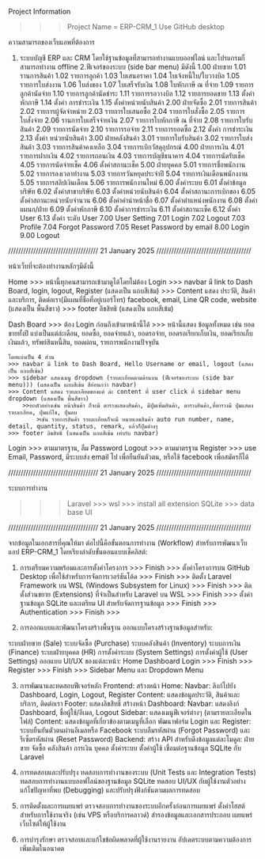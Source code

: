 Project Information

> > > Project Name = ERP-CRM_1
> > > Use GitHub desktop

ความสามารถของเว็บแอพที่ต้องการ

1. ระบบบัญชี ERP และ CRM โดยใช้ฐานข้อมูลที่สามารถทำงานแบบออฟไลน์ และโปรแกรมก็สามารถทำงาน offline
   2.ฟีเจอร์ของระบบ (side bar menu)
   มีดังนี้
   1.00 ฝ่ายขาย
   1.01 รานการสินค้า
   1.02 รายการลูกค้า
   1.03 ใบเสนอราคา
   1.04 ใบเจ้งหนี้ใบ/ใบวางบิล
   1.05 รายการใบส่งงาน
   1.06 ใบส่งของ
   1.07 ใบเสร็จรับเงิน
   1.08 ใบหักภาษี ณ ที่จ่าย
   1.09 รายการลูกค้านัดจ่าย
   1.10 รายการลูกค้านัดชำระ
   1.11 รายการรอวางบิล
   1.12 รายการยอดขาย
   1.13 ตั้งค่า หักภาษี
   1.14 ตั้งค่า การชำระเงิน
   1.15 ตั้งค่าหน่วยนับสินค้า
   2.00 ฝ่ายจัดซื้อ
   2.01 รายการสินค้า
   2.02 รายการผู้จัดจำหน่าย
   2.03 รายการใบเสนอซื้อ
   2.04 รายการใบสั่งซื้อ
   2.05 รายการใบสั่งจ่าย
   2.06 รานการใบเสร็จจ่ายเงิน
   2.07 รายการใบหักภาษี ณ ที่จ่าย
   2.08 รายการใบรับสินค้า
   2.09 รายการนัดจ่าย
   2.10 รายการรอจ่าย
   2.11 รายการยอดซื้อ
   2.12 ตั้งค่า การชำระเงิน
   2.13 ตั้งค่า หน่วยนับสินค้า
   3.00 ฝ่ายคลังสินค้า
   3.01 รายการใบรับสินค้า
   3.02 รายการใบส่งสินค้า
   3.03 รายการสินค้าคงเหลือ
   3.04 รายการเบิกวัสดุอุปกรณ์
   4.00 ฝ่ายการเงิน
   4.01 รายการฝากเงิน
   4.02 รายการถอนเงิน
   4.03 รายการบัญชีธนาคาร
   4.04 รายการนัดรับเช็ค
   4.05 รายการนัดจ่ายเช็ค
   4.06 ตั้งค่าสถานะเช็ค
   5.00 ฝ่ายบุคคล
   5.01 รายการชื่อพนักงาน
   5.02 รายการลงเวลาทำงาน
   5.03 รายการวันหยุดประจำปี
   5.04 รายการเงินเดือนพนักงงาน
   5.05 รายการสลิปเงินเดือน
   5.06 รายการพนักงานใหม่
   6.00 ตั้งค่าระบบ
   6.01 ตั้งค่าข้อมูลบริษัท
   6.02 ตั้งค่าสาขาบริษัท
   6.03 ตั้งค่าหน่วยนับสินค้า
   6.04 ตั้งค่าสถานะการเบิกของ
   6.05 ตั้งค่าสถานะหน่วยนับจำนวน
   6.06 ตั้งค่าคำนำหน้าชื่อ
   6.07 ตั้งค่าตำแหน่งพนักงาน
   6.08 ตั้งค่าแผนก/ฝ่าย
   6.09 ตั้งค่าหักภาษี
   6.10 ตั้งค่าการชำระเงิน
   6.11 ตั้งค่าสถานะเช็ค
   6.12 ตั้งค่า User
   6.13 ตั้งค่า ระดับ User
   7.00 User Setting
   7.01 Login
   7.02 Logout
   7.03 Profile
   7.04 Forgot Password
   7.05 Reset Password by email
   8.00 Login
   9.00 Logout

//////////////////////////////////// 21 January 2025 //////////////////////////////////////

หน้าเว็บที่จะต้องทำงานหลักๆมีดังนี้

Home >>> หน้านี้ทุกคนสามารถเข้ามาดูได้โดยไม่ต้อง Login >>> navbar มี link to Dash Board, login, logout, Register (แสดงเป็น แถบสีเข้ม) >>> Content แสดง ประวัติ, สินค้าและบริการ, ติดต่อเรา(มีแผนที่ชื่อที่อยู่เบอร์โทร) facebook, email, Line QR code, website (แสดงเป็น พื้นสีขาว) >>> footer ลิขสิทธิ (แสดงเป็น แถบสีเข้ม)

Dash Board >>> ต้อง Login ก่อนถึงเข้ามาหน้านี้ได้ >>> หน้านี้แสดง ข้อมูลทั้งหมด เช่น ยอดขายทั้งปี แบ่งเป็นแต่ล่ะเดือน, ยอดซื้อ, ยอดจ่ายแล้ว, ยอดรอจ่าย, ยอดรอเรียกเก็บเงิน,
ยอดเรียกเก็บเงินแล้ว, ทรัพย์สินหนี้สิน, ยอดผ่อน, รายการพนักงานปัจจุบัน

    โดยแบ่งเป็น 4 ส่วน
    >>> navbar มี link to Dash Board, Hello Username or email, logout (แสดงเป็น แถบสีเข้ม)
    >>> sidebar แสดงเมนู dropdown (รายละเอียดตามด้านบน (ฟีเจอร์ของระบบ (side bar menu))) (แสดงเป็น แถบสีเข้ม สีอ่อนกว่า navbar)
    >>> Content แสดง รายละเอียดของแต่ ล่ะ content ที่ user click ที่ sidebar menu dropdown (แสดงเป็น พื้นสีขาว)
        >>ยกตัวอย่างเช่น หน้าสินค้า ก็จะมี ตารางแสดงสินค้า, มีปุ๋มเพิ่มสินค้า, ตารางสินค้า,ที่ตารางมี ปุ๋มแสดงรายละเอียด, ปุ๋มแก้ไข, ปุ๋มลบ
            >เช่น รายการสินค้า รายละเอียดก็จะมี หมายเลขสินค้า auto run number, name, detail, quantity, status, remark, แล้วก็ปุ๋มต่างๆ
    >>> footer ลิขสิทธิ (แสดงเป็น แถบสีเข้ม เท่ากับ navbar)

Login >>> ตามมาตรฐาน, ลืม Password
Logout >>> ตามมาตรฐาน
Register >>> use Email, Password, มีระบบส่ง email ไป เพื่อยืนยันตัวตน, หรือใช้ facebook เพื่อสมัครก็ได้

//////////////////////////////////// 21 January 2025 //////////////////////////////////////

ระบบการทำงาน

> > > Laravel >>> wsl >>> install all extension
> > > SQLite >>> data base UI

//////////////////////////////////// 21 January 2025 //////////////////////////////////////

จากข้อมูลในเอกสารที่คุณให้มา ต่อไปนี้คือขั้นตอนการทำงาน (Workflow) สำหรับการพัฒนาเว็บแอป ERP-CRM_1 โดยเรียงลำดับขั้นตอนแบบเช็คลิสต์:

1. การเตรียมความพร้อมและการตั้งค่าโครงการ >>> Finish >>>
   ตั้งค่าโครงการบน GitHub Desktop เพื่อใช้สำหรับการจัดการเวอร์ชันโค้ด >>> Finish >>>
   ติดตั้ง Laravel Framework บน WSL (Windows Subsystem for Linux) >>> Finish >>>
   ติดตั้งส่วนขยาย (Extensions) ที่จำเป็นสำหรับ Laravel บน WSL >>> Finish >>>
   ตั้งค่าฐานข้อมูล SQLite และเตรียม UI สำหรับจัดการฐานข้อมูล >>> Finish >>>
   Authentication >>> Finish >>>

2. การออกแบบและพัฒนาโครงสร้างพื้นฐาน
   ออกแบบโครงสร้างฐานข้อมูลสำหรับ:

ระบบฝ่ายขาย (Sale)
ระบบจัดซื้อ (Purchase)
ระบบคลังสินค้า (Inventory)
ระบบการเงิน (Finance)
ระบบฝ่ายบุคคล (HR)
การตั้งค่าระบบ (System Settings)
การตั้งค่าผู้ใช้ (User Settings)
ออกแบบ UI/UX ของแต่ละหน้า:
Home
Dashboard
Login >>> Finish >>>
Register >>> Finish >>>
Sidebar Menu และ Dropdown Menu

3. การพัฒนาและทดสอบฟีเจอร์หลัก
   Frontend:
   สร้างหน้า Home:
   Navbar: ลิงก์ไปยัง Dashboard, Login, Logout, Register
   Content: แสดงข้อมูลประวัติ, สินค้าและบริการ, ติดต่อเรา
   Footer: แสดงลิขสิทธิ์
   สร้างหน้า Dashboard:
   Navbar: แสดงลิงก์ Dashboard, ชื่อผู้ใช้/อีเมล, Logout
   Sidebar: แสดงเมนูฟีเจอร์ต่างๆ (ตามรายละเอียดในไฟล์)
   Content: แสดงข้อมูลที่เกี่ยวข้องตามเมนูที่เลือก
   พัฒนาฟอร์ม Login และ Register:
   ระบบยืนยันตัวตนผ่านอีเมลหรือ Facebook
   ระบบลืมรหัสผ่าน (Forgot Password) และรีเซ็ตรหัสผ่าน (Reset Password)
   Backend:
   สร้าง API สำหรับดึงข้อมูลแต่ละโมดูล:
   ฝ่ายขาย
   จัดซื้อ
   คลังสินค้า
   การเงิน
   บุคคล
   ตั้งค่าระบบ
   ตั้งค่าผู้ใช้
   เชื่อมต่อฐานข้อมูล SQLite กับ Laravel

4. การทดสอบและปรับปรุง
   ทดสอบการทำงานของระบบ (Unit Tests และ Integration Tests)
   ทดสอบการทำงานแบบออฟไลน์ของฐานข้อมูล SQLite
   ทดสอบ UI/UX กับผู้ใช้งานตัวอย่าง
   แก้ไขปัญหาที่พบ (Debugging) และปรับปรุงฟังก์ชันตามผลการทดสอบ

5. การติดตั้งและการเผยแพร่
   ตรวจสอบการทำงานของระบบอีกครั้งก่อนการเผยแพร่
   ตั้งค่าโฮสต์สำหรับการใช้งานจริง (เช่น VPS หรือบริการคลาวด์)
   สำรองข้อมูลและเอกสารประกอบ
   เผยแพร่เว็บไซต์ให้ผู้ใช้งาน

6. การบำรุงรักษา
   ตรวจสอบและแก้ไขข้อผิดพลาดที่ผู้ใช้งานรายงาน
   อัปเดตระบบตามความต้องการเพิ่มเติมในอนาคต
